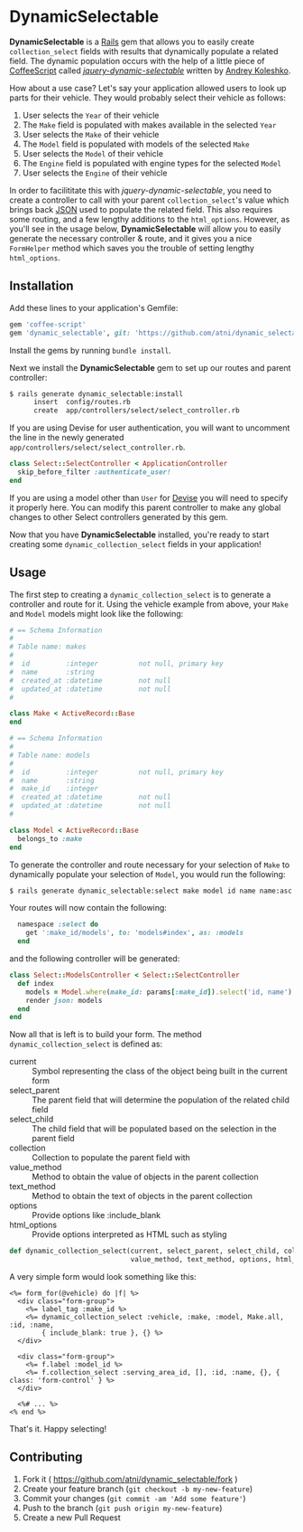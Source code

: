 # DynamicSelectable

**DynamicSelectable** is a [Rails](http://github.com/rails/rails) gem that allows you to easily create `collection_select` fields with results that dynamically populate a related field. The dynamic population occurs with the help of a little piece of [CoffeeScript](http://coffeescript.org/) called [*jquery-dynamic-selectable*](http://railsguides.net/cascading-selects-with-ajax-in-rails/) written by [Andrey Koleshko](http://railsguides.net/about-author/).

How about a use case? Let's say your application allowed users to look up parts for their vehicle. They would probably select their vehicle as follows:

1. User selects the `Year` of their vehicle
2. The `Make` field is populated with makes available in the selected `Year`
3. User selects the `Make` of their vehicle
4. The `Model` field is populated with models of the selected `Make`
5. User selects the `Model` of their vehicle
6. The `Engine` field is populated with engine types for the selected `Model`
7. User selects the `Engine` of their vehicle

In order to facilititate this with *jquery-dynamic-selectable*, you need to create a controller to call with your parent `collection_select`'s value which brings back [JSON](http://json.org/) used to populate the related field. This also requires some routing, and a few lengthy additions to the `html_options`. However, as you'll see in the usage below, **DynamicSelectable** will allow you to easily generate the necessary controller & route, and it gives you a nice `FormHelper` method which saves you the trouble of setting lengthy `html_options`.

## Installation

Add these lines to your application's Gemfile:

```ruby
gem 'coffee-script'
gem 'dynamic_selectable', git: 'https://github.com/atni/dynamic_selectable.git'
```

Install the gems by running `bundle install`.

Next we install the **DynamicSelectable** gem to set up our routes and parent controller:

```bash
$ rails generate dynamic_selectable:install
      insert  config/routes.rb
      create  app/controllers/select/select_controller.rb
```

If you are using Devise for user authentication, you will want to uncomment the line in the newly generated `app/controllers/select/select_controller.rb`.

```ruby
class Select::SelectController < ApplicationController
  skip_before_filter :authenticate_user!
end
```

If you are using a model other than `User` for [Devise](https://github.com/plataformatec/devise) you will need to specify it properly here. You can modify this parent controller to make any global changes to other Select controllers generated by this gem.

Now that you have **DynamicSelectable** installed, you're ready to start creating some `dynamic_collection_select` fields in your application!

## Usage

The first step to creating a `dynamic_collection_select` is to generate a controller and route for it. Using the vehicle example from above, your `Make` and `Model` models might look like the following:

```ruby
# == Schema Information
#
# Table name: makes
#
#  id         :integer          not null, primary key
#  name       :string
#  created_at :datetime         not null
#  updated_at :datetime         not null
#

class Make < ActiveRecord::Base
end
```

```ruby
# == Schema Information
#
# Table name: models
#
#  id         :integer          not null, primary key
#  name       :string
#  make_id    :integer
#  created_at :datetime         not null
#  updated_at :datetime         not null
#

class Model < ActiveRecord::Base
  belongs_to :make
end
```

To generate the controller and route necessary for your selection of `Make` to dynamically populate your selection of `Model`, you would run the following:

```bash
$ rails generate dynamic_selectable:select make model id name name:asc
```

Your routes will now contain the following:

```ruby
  namespace :select do
    get ':make_id/models', to: 'models#index', as: :models
  end
```

and the following controller will be generated:

```ruby
class Select::ModelsController < Select::SelectController
  def index
    models = Model.where(make_id: params[:make_id]).select('id, name').order('name asc')
    render json: models
  end
end
```

Now all that is left is to build your form. The method `dynamic_collection_select` is defined as:

<dl>
  <dt>current</dt>
  <dd>Symbol representing the class of the object being built in the current form</dd>

  <dt>select_parent</dt>
  <dd>The parent field that will determine the population of the related child field</dd>

  <dt>select_child</dt>
  <dd>The child field that will be populated based on the selection in the parent field</dd>

  <dt>collection</dt>
  <dd>Collection to populate the parent field with</dd>

  <dt>value_method</dt>
  <dd>Method to obtain the value of objects in the parent collection</dd>

  <dt>text_method</dt>
  <dd>Method to obtain the text of objects in the parent collection</dd>

  <dt>options</dt>
  <dd>Provide options like :include_blank</dd>

  <dt>html_options</dt>
  <dd>Provide options interpreted as HTML such as styling</dd>
</dl>

```ruby
def dynamic_collection_select(current, select_parent, select_child, collection,
                              value_method, text_method, options, html_options)
```

A very simple form would look something like this:

```html+erb
<%= form_for(@vehicle) do |f| %>
  <div class="form-group">
    <%= label_tag :make_id %>
    <%= dynamic_collection_select :vehicle, :make, :model, Make.all, :id, :name,
        { include_blank: true }, {} %>
  </div>

  <div class="form-group">
    <%= f.label :model_id %>
    <%= f.collection_select :serving_area_id, [], :id, :name, {}, { class: 'form-control' } %>
  </div>

  <%# ... %>
<% end %>
```

That's it. Happy selecting!

## Contributing

1. Fork it ( https://github.com/atni/dynamic_selectable/fork )
2. Create your feature branch (`git checkout -b my-new-feature`)
3. Commit your changes (`git commit -am 'Add some feature'`)
4. Push to the branch (`git push origin my-new-feature`)
5. Create a new Pull Request